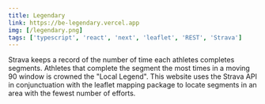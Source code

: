 ```yaml
---
title: Legendary
link: https://be-legendary.vercel.app
img: [/legendary.png]
tags: ['typescript', 'react', 'next', 'leaflet', 'REST', 'Strava']
---
```


Strava keeps a record of the number of time each athletes completes segments. Athletes that complete
the segment the most times in a moving 90 window is crowned the "Local Legend". This website uses the Strava API in conjunctuation with the leaflet mapping package to locate segments in an area with the fewest number of efforts. 